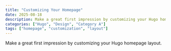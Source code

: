 ```yaml
---
title: "Customizing Your Homepage"
date: 2025-08-18
description: Make a great first impression by customizing your Hugo homepage layout.
categories: ["Hugo", "Design", "Category A"]
tags: ["homepage", "customization", "layout"]
---
```


Make a great first impression by customizing your Hugo homepage layout.